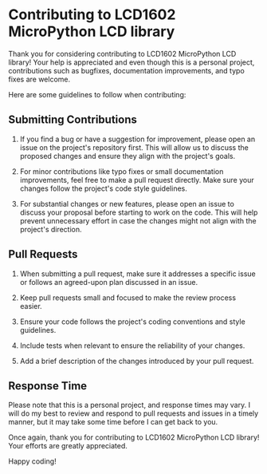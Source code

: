 # Contributing to LCD1602 MicroPython LCD library

Thank you for considering contributing to LCD1602 MicroPython LCD library! Your
help is  appreciated and even though this is a personal project, contributions
such as bugfixes, documentation improvements, and typo fixes are welcome.

Here are some guidelines to follow when contributing:

## Submitting Contributions

1. If you find a bug or have a suggestion for improvement, please open an issue
   on the project's repository first. This will allow us to discuss the proposed
   changes and ensure they align with the project's goals.

2. For minor contributions like typo fixes or small documentation improvements,
   feel free to make a pull request directly. Make sure your changes follow the
   project's code style guidelines.

3. For substantial changes or new features, please open an issue to discuss your
   proposal before starting to work on the code. This will help prevent
   unnecessary effort in case the changes might not align with the project's
   direction.

## Pull Requests

1. When submitting a pull request, make sure it addresses a specific issue or
   follows an agreed-upon plan discussed in an issue.

2. Keep pull requests small and focused to make the review process easier.

3. Ensure your code follows the project's coding conventions and style guidelines.

4. Include tests when relevant to ensure the reliability of your changes.

5. Add a brief description of the changes introduced by your pull request.

## Response Time

Please note that this is a personal project, and response times may vary. I will
do my best to review and respond to pull requests and issues in a timely manner,
but it may take some time before I can get back to you.

Once again, thank you for contributing to LCD1602 MicroPython LCD library! Your
efforts are greatly appreciated.

Happy coding!
